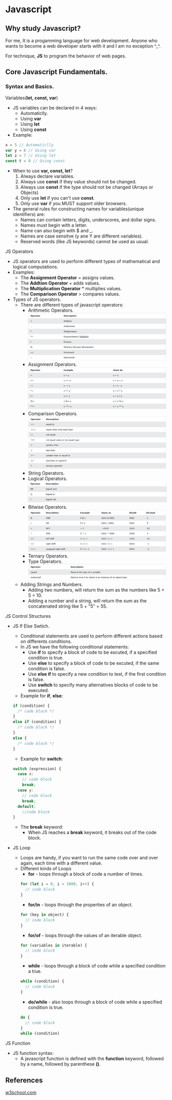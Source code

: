 # Javascript

## Why study Javascript? 
For me, It is a progamming language for web development. Anyone who wants to become a web developer starts with it and I am no exception ^_^.

For technique, **JS** to program the behavior of web pages.

## Core Javascript Fundamentals.

### Syntax and Basics.

Variables(**let, const, var**)
- JS variables can be declared in 4 ways:
  - Automaticlly.
  - Using **var**
  - Using **let**
  - Using **const**
- Example:
```js
x = 5 // Automaticlly
var y = 6 // Using var
let z = 7 // Using let
const t = 8 // Using const
```
- When to use **var, const, let**?
    1. Always declare variables.
    2. Always use **const** if they value should not be changed.
    3. Always use **const** if the type should not be changed (Arrays or Objects)
    4. Only use **let** if you can't use **const**.
    5. Only use **var** if you MUST support older browsers.
- The general rules for constructing names for variables(unique identifiers) are:
  - Names can contain letters, digits, underscores, and dollar signs.
  - Names must begin with a letter.
  - Name can also begin with $ and _.
  - Names are case sensitve (y ane Y are different variables).  
  - Reserved words (like JS keywords) cannot be used as usual.

JS Operators
- JS operators are used to perform different types of mathematical and logical computations.
- Examples:
  - The **Assignment Operator** = assigns values.
  - The **Addtion Operator** + adds values.
  - The **Multiplication Operator** * multiplies values.
  - The **Comparison Operator** > compares values.
- Types of JS operators.
  - There are different types of javascript operators:
    - Arithmetic Operators.
    ![Arithmetic Operators](./../images/week-2/arithmetic-opterators.png)
    - Assignment Operators.
    ![Assignment Operators](./../images/week-2/assignment-operators.png)
    - Comparison Operators.
    ![Comparison Operators](./../images/week-2/comparison-operators.png)
    - String Operators.
    - Logical Operators.
    ![Logical Operators](./../images/week-2/logical-operators.png)
    - Bitwise Operators.
    ![Bitwise Operators](./../images/week-2/bitwise-operators.png)
    - Ternary Operators.
    - Type Operators.
    ![Type Operators](./../images/week-2/type-operators.png)
  - Adding Strings and Numbers.
    - Adding two numbers, will return the sum as the numbers like 5 + 5 = 10.
    - Adding a number and a string, will return the sum as the concatenated string like 5 + "5" = 55.

JS Control Structures
- JS If Else Swtich.
  - Conditional statements are used to perform different actions based on differents conditions.
  - In JS we have the following conditional statements:
    - Use **if** to specify a block of code to be excuted, if a specified condition is true.
    - Use **else** to specify a block of code to be excuted, if the same condition is false.
    - Use **else if** to specify a new condition to test, if the first condition is false.
    - Use **switch** to specify many alternatives blocks of code to be executed.
  - Example for **if**, **else**:
  ```js
  if (condition) {
    /* code block */
  }
  else if (condition) {
    /* code block */
  }
  else {
    /* code block */
  }
  ```
  - Example for **switch**:
  ```js
  switch (expression) {
    case x:
      // code block
      break;
    case y:
      // code block
      break;
    default:
      //code block
  }
  ```
  - The **break** keyword:
    - When JS reaches a **break** keyword, it breaks out of the code block.

- JS Loop
  - Loops are handy, if you want to run the same code over and over again, each time with a different value.
  - Different kinds of Loops
    - **for** - loops through a block of code a number of times.
    ```js
    for (let i = 0, i < 1000, i++) {
      // code block
    }
    ```
    - **for/in** - loops through the properties of an object.
    ```js
    for (key in object) {
      // code block
    }
    ```
    - **for/of** - loops through the values of an iterable object. 
    ```js
    for (variables in iterable) {
      // code block
    }
    ```
    - **while** - loops through a block of code while a specified condition a true.
    ```js
    while (condition) {
      // code block
    }
    ```
    - **do/while** - also loops through a block of code while a specified condition is true.
    ```js
    do {
      // code block
    }
    while (condition)
    ```

JS Function 
- JS function syntax:
  - A javascript function is defined with the **function** keyword, followed by a name, followed by parenthese **()**.

## References
[w3school.com](https://www.w3schools.com/js/js_syntax.asp)

